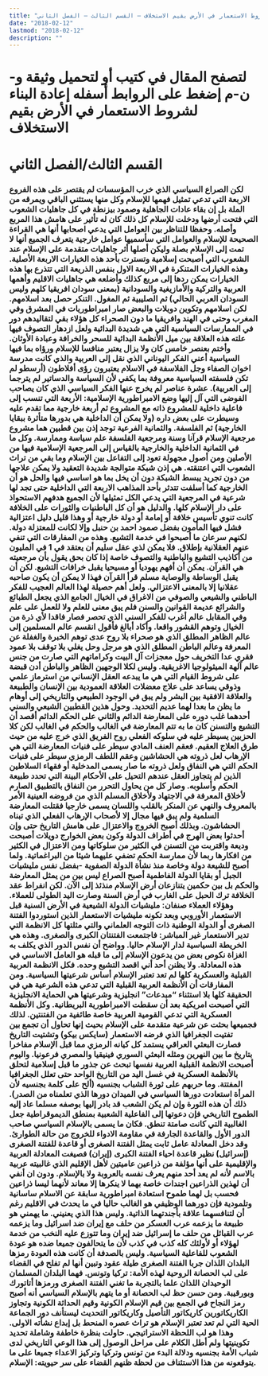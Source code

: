 ```yaml
---
title: "إعادة البناء لشروط الاستعمار في الأرض بقيم الاستخلاف – القسم الثالث – الفصل الثاني"
date: "2018-02-12"
lastmod: "2018-02-12"
description: ""
---
```

# **لتصفح المقال في كتيب أو لتحميل وثيقة و-ن-م إضغط على الروابط أسفله** **إعادة البناء لشروط الاستعمار في الأرض بقيم الاستخلاف**

# **القسم الثالث/الفصل الثاني**

### لكن الصراع السياسي الذي خرب المؤسسات لم يقتصر على هذه الفروع الاربعة التي تدعي تمثيل فهمها للإسلام وكل منها يستثني الباقي ويمرقه من الملة بل إن بقاء عادات الجاهلية وصمود بيزنطة في كل جاهليات الشعوب التي فتحت أرضها ودخلت للإسلام كل ذلك كان له تأثير على هامش هذا المربع وأصله. وحفظا للتناظر بين العوامل التي يدعي اصحابها أنها هي القراءة الصحيحة للإسلام والعوامل التي سأسميها عوامل خارجية يتعرف الجميع أنها لا تمت إلى الإسلام بصلة وليكن أصلها أثر جاهليات متقدمة على الإسلام عند الشعوب التي أصبحت إسلامية وتسترت بأحد هذه الخيارات الاربعة الأصلية. وهذه الخيارات المتنكرة في الاربعة الاول بنفس الذريعة التي تتذرع بها هذه الخيارات يمكن ردها إلى مربع كذلك وأضلعه هي جاهليات الاقليم وأهمها العربية والتركية والأمازيغية والسودانية (بمعنى سودان افريقيا كلهم وليس السودان العربي الحالي) ثم الصليبية ثم المغول. التنكر حصل بعد اسلامهم. لكن اسلامهم وتكوين دويلات والبعض صار امبراطوريات في المشرق وفي المغرب وحتى في الهند وافريقيا ما دون الصحراء كل هؤلاء بقي لتقاليدهم دور في الممارسات السياسية التي هي شديدة البدائية ولعل ازدهار التصوف فيها علته هذه العلاقة بين ميل الأنظمة البدائية للسحر والخرافة وعبادة الأوثان. وأختم بعنصر خامس كان ولا يزال يعتبر منافسا للإسلام ورؤاه بما فيها السياسية أعني الفكر اليوناني الذي نقل إلى العربية والذي كانت مدرسة اخوان الصفاء وجل الفلاسفة في الاسلام يعتبرون رؤى أفلاطون (أرسطو لم تكن فلسفته السياسية معروفة بما يكفي لأن السياسة والدساتير لم يترجما إلى العربية). عشرة عناصر لم يخرج عنها الفكر السياسي الذي كان يصاحب الفوضى التي آل إليها وضع الامبراطورية الإسلامية: الأربعة التي تنسب إلى فاعلية داخلية للمشروع ذاته مع المشروع ثم أربعة خارجية مما تقدم عليه وسيطرت على بعض داره (ولا يمكن أن الداخلية هي بدورها متأثرة ببقايا الخارجية) ثم الفلسفة. والثمانية الفرعية توجد إذن بين قطبين هما مشروع مرجعية الإسلام قرآنا وسنة ومرجعية الفلسفة علم سياسة وممارسة. وكل ما في الثمانية الداخلية والخارجية بالقياس إلى المرجعية الإسلامية فيها من الأصلين ومن أصول مجهولة تعود إلى التفاعل بين الإسلام وما بقي من تراث الشعوب التي اعتنقته. هي إذن شبكة متوالجة شديدة التعقيد ولا يمكن علاجها من دون تجريد يبسط الشبكة دون أن يخل بما هو اساسي فيها والحل هو أن الخارجية كما أسلفت تتدثر بأحد المذاهب الاربعة التي الداخلية حتى تجد لها شرعية في المرجعية التي يدعي الكل تمثيلها لأن الجميع هدفهم الاستحواذ على دار الإسلام كلها. والدليل هو أن كل الباطنيات والثورات على الخلافة كانت تنوي تأسيس خلافة أو إمامة أو دولة خارجية أو وهذا قليل دليل اعتزالية فشل فيها المأمون بفضل صمود احمد بن حنبل وإلا لكانت للمعتزلة دولة. لكنهم سرعان ما أصبحوا في خدمة التشيع. وهذه من المفارقات التي تنفي عنهم العقلانية بإطلاق. فلا يمكن لذي عقل سليم أن يعتقد في 1 في المليون من أكاذيب التشيع والباطنية والتصوف خاصة إذا كان بحق يقول بأن مرجعيته هي القرآن. يمكن أن أفهم يهوديا أو مسيحيا يقبل خرافات التشيع. لكن أن يقبل الوساطة والوصاية مسلم قرأ القرآن فهذا لا يمكن أن يكون صاحبه عقلانيا إلا بالمعنى الاعتزالي. ولعل أهم حصيلة لهذا العالم العجيب للفكر الباطني والشيعي والصوفي من الاغراق في الخيال الجامع الذي يجعل الطبائع والشرائع عديمة القوانين والسنن فلم يبق معنى للعلم ولا للعمل على علم وفي المقابل عالم أغرب للفكر السني الذي تحصر فصار فاقدا لأي ذرة من الخيال وتوهم القشور واقعا. وأكاد أبالغ فأقول انقسم عالم المسلمين إلى عالم الظاهر المطلق الذي هو صحراء بلا روح عدى توهم الخبرة والغفلة عن المعرفة وعالم الباطن المطلق الذي هو مرجل وحل يغلي بلا توقف بلا عمود فقري عدا التخريف حول معجزات آل البيت وكراماتهم التي صارت من جنس عالم آلهة الميثولوجيا الاغريقية. وليس لكلا الوجهين الظاهر والباطن أدن قبضة على شروط القيام التي هي ما يبدعه العقل الإنساني من استرماز علمي وذوقي يساعد على علاج معضلات العلاقة العمودية بين الإنسان والطبيعة والعلاقة الافقية بين البشر ولم يبق في الوجود الطبيعي والتاريخي إلى أوهام ما يظن ما بعدا لهما عديم التحديد. وحول هذين القطبين الشيعي والسني أحدهما غلب دوره على المعارضة الدائم والثاني على الحكم الدائم أقصد أن التشيع والتسنن كان ما به تتم المعارضة في الغالب والحكم في الغالب لكن كلا الحزبين يسيطر عليه في سلوكه الفعلي روح الفريق الذي خرج عليه من حيث طرق العلاج العقيم. فعقم العنف المادي سيطر على فنيات المعارضة التي هي الإرهاب لعل ذروته هي الحشاشين وعقم اللطف الرمزي سيطر على فنيات الحكم التي هي النفاق ولعل ذروته ما صار يسمى المدخلية أو فقهاء السلاطين الذين لم يتجاوز العقل عندهم التحيل على الأحكام البينة التي تحدد طبيعة الحكم وأسلوبه. وصار كل من يحاول التحرر من النفاق بالتطبيق الصارم لأخلاق المعرفة في الاجتهاد ولأخلاق المسلم الذي من فروضه العينية الأمر بالمعروف والنهي عن المنكر بالقلب واللسان يسمى خارجيا فقتلت المعارضة السلمية ولم يبق فيها مجال إلا لأصحاب الإرهاب الفعلي الذي تبناه الحشاشون. وبذلك أصبح الخروج والاعتزال على هامش التاريخ حتى وإن أحدثوا بعض الهرج في أطراف الدولة وكون بعض الخوارج دويلات أصبحت وديعة واقتربت من التسنن في الكثير من سلوكاتها ومن الاعتزال في الكثير من افكارها ربما لأن ممارسة الحكم تضفي عليهما شيئا من البراغماتية. ولما أصبح للشيعة دولة وخاصة منذ نشأة الدولة الصفوية -بفضل نفس مليشيات الجبل أو بقايا الدولة الفاطمية أصبح الصراع ليس بين من يمثل المعارضة والحكم بل بين حكمين يتنازعان أرض الإسلام منذئذ إلى الآن. لكن انفراط عقد الخلافة ترك الحبل على الغارب في أرض السنة وصارت اليد الطولى للعملاء. وهؤلاء العملاء صنفان: مليشيات الدولة الشيعية في الأرض السنية قبل الاستعمار الأوروبي وبعد تكونه مليشيات الاستعمار الذين استوردوا الفتنة الصغرى أو الدولة الوطنية ذات التوجه العلماني والتي مثلتها كل الانظمة التي تدير الاستعمار غير المباشر: فاجتمعت الفتنتان الكبرى والصغرى. وهذه هي الخريطة السياسية لدار الإسلام حاليا. وواضح أن نفس الدور الذي يكلف به الغزاة نكوص بعض من يدعون الإسلام إلى ما قبله هو العامل الاساسي في هذه المعادلة. ولا يظنن أحد أني اقصد التشيع وحده. فكل الانظمة العربية القبلية والعسكرية كلها لم تعد تعتبر الإسلام أساس شرعيتها السياسية. ومن المفارقات أن الأنظمة العربية القبلية التي تدعي هذه الشرعية هي في الحقيقة كلها بلا استثناء “مبدعات” انجليزية وشرعيتها هي الحماية الانجليزية التي أصبحت امريكية بعد أن سقطت الامبراطورية البريطانية. وكل الأنظمة العسكرية التي تدعي القومية العربية خاصة طائفية من الفتنتين. لذلك فجميعها بحثت عن شرعية متقدمة على الإسلام بحيث إنها تحاول أن تجمع بين تفتيت الجغرافيا الذي فرضه الاستعمار (سايكس بيكو) وتشتيت التاريخ فصارت البعثي العراقي يستمد كل كيانه الرمزي مما قبل الإسلام مفاخرا بتاريخ ما بين النهرين ومثله البعثي السوري فينيقيا والمصري فرعونيا. واليوم أصبحت الانظمة القبلية العربية نفسها تبحث عن جذور ما قبل إسلامية لتحلق بالأنظمة العسكرية في غسل اليد من التاريخ الواحد حتى تعلل الجغرافيا المفتتة. وما حربهم على ثورة الشباب بجنسيه (ألح على كلمة بجنسيه لأن المرأة استعادت دورها السياسي في الميدان دورها الذي تعلمناه من الصدر). ذلك أن هذه الثورة وإن لم يكن الشعب قد بادر إليها بوصفه مسلما عاد إليه الطموح التاريخي فإن دعوتها إلى الفاعلية الشعبية بمنطق الديموقراطية جعل الغالبية التي كانت صامتة تنطق. فكان ما يسمى بالإسلام السياسي صاحب الدور الأول والقاعدة الجارفة في مقاومة الادواء للخروج من حالة الطوارئ. وقد دخل المعادلة عامل ثابت يمثل الفتنة الصغرى أو قاعدة للفتنة الصغرى (إسرائيل) نظير قاعدة احياء الفتنة الكبرى (إيران) فصيغت المعادلة العربية والإقليمية على أنها مؤلفة من ذراعين عاميتين لأهل الإقليم الذي غالبيته عربية بالاسم لأنه لم يعد أحد منهم يعرف نفسه بالعروبة ولا بالإسلام. ودون ان أنفي أن لهذين الذراعين اجندات خاصة بهما لا ينكرها إلا معاند لأنهما ليسا ذراعين فحسب بل لهما طموح استعادة امبراطورية سابقة عن الاسلام ساسانية وتلمودية فإن دورهما الوظيفي هو الغالب حاليا في ما يحدث في الاقليم رغم أن لتنافسهما علاقة بأجندتهما الذاتية. وليس هذا الذي يعنيني. ما يهمني هو طبيعة ما يزعمه عرب العسكر من حلف مع إيران ضد اسرائيل وما يزعمه عرب القبائل من حلف ما إسرائيل ضد إيران وما تتوزع عليه النخب من خدمة لهؤلاء أو لأولئك كله كذب في كذب لأن ما يتحالفون جميعا ضده هو عودة الشعوب للفاعلية السياسية. وليس بالصدفة أن كانت هذه العودة رمزها البلدان اللذان جربا الفتنة الصغرى طيلة عقود وتبين أنها لم تفلح في القضاء على لب الحصانة الروحية لهذه الأمة: تركيا وتونس. فهما البلدان المسلمان الوحيدان اللذان علما بالتجربة ما تغني الفتنة الصغرى ورمزها أتاتورك وبورقيبة. ومن حسن حظ لب الحصانة أو ما يتهم بالإسلام السياسي أنه أصبح رمز النجاح في الجمع بين قيم الإسلام الكونية وقيم الحداثة الكونية وتجاوز الكاريكاتورين كاريكاتور التأصيل وكاريكاتور التحديث ليستأنف دور الجماعة الحية التي لم تعد تعتبر الإسلام هو تراث عصره المنحط بل إبداع نشأته الاولى. وهذا هو لب اللحظة الاستراتيجي. حاولت بنظرة خاطفة وشاملة تحديد تكوينيتها ولم أطل الكلام على مراحل الوصول إلى هذا الوعي التاريخي لدى شباب الأمة بجنسيه ودلالة البدء من تونس وتركيا وتركيز الاعداء جميعا على ما يتوقعونه من هذا الاستئناف من لحظة ظنهم القضاء على سر حيويته: الإسلام.

###